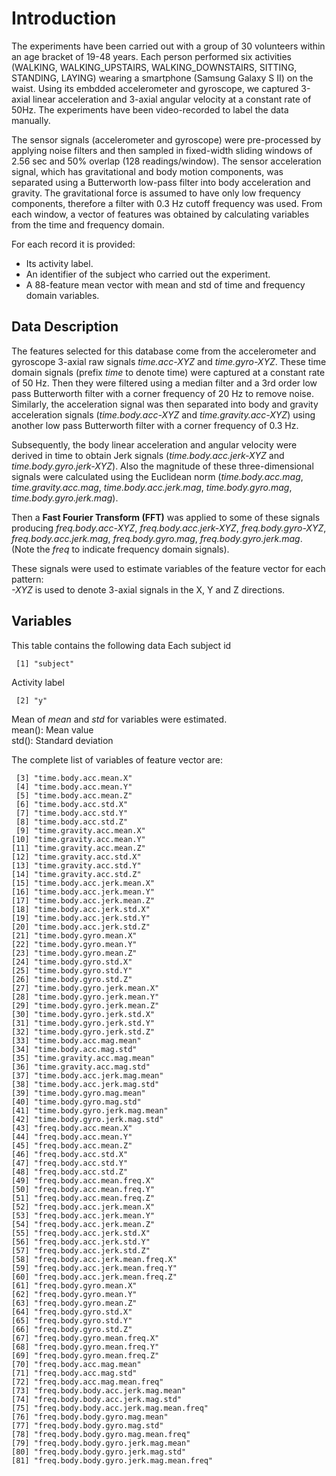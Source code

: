 # Introduction

The experiments have been carried out with a group of 30 volunteers within an
age bracket of 19-48 years. Each person performed six activities
(WALKING, WALKING_UPSTAIRS, WALKING_DOWNSTAIRS, SITTING, STANDING, LAYING)
wearing a smartphone (Samsung Galaxy S II) on the waist.
Using its embdded accelerometer and gyroscope, we captured 3-axial linear
acceleration and 3-axial angular velocity at a constant rate of 50Hz.
The experiments have been video-recorded to label the data manually.  

The sensor signals (accelerometer and gyroscope) were pre-processed
by applying noise filters and then sampled in fixed-width sliding windows
of 2.56 sec and 50% overlap (128 readings/window). The sensor acceleration
signal, which has gravitational and body motion components, was separated
using a Butterworth low-pass filter into body acceleration and gravity.
The gravitational force is assumed to have only low frequency components,
therefore a filter with 0.3 Hz cutoff frequency was used.
From each window, a vector of features was obtained by calculating
variables from the time and frequency domain.  

For each record it is provided:
- Its activity label.  
- An identifier of the subject who carried out the experiment.  
- A 88-feature mean vector with mean and std of time and frequency
domain variables. 


## Data Description
The features selected for this database come from the accelerometer and
gyroscope 3-axial raw signals *time.acc-XYZ* and *time.gyro-XYZ*. These time
domain signals (prefix *time* to denote time) were
captured at a constant rate of 50 Hz. Then they were filtered using a median
filter and a 3rd order low pass Butterworth filter with a corner frequency
of 20 Hz to remove noise. Similarly, the acceleration signal was then separated
into body and gravity acceleration signals (*time.body.acc-XYZ* and
*time.gravity.acc-XYZ*) using another low pass Butterworth filter with a corner
frequency of 0.3 Hz.  

Subsequently, the body linear acceleration and angular velocity were derived
in time to obtain Jerk signals (*time.body.acc.jerk-XYZ* and
*time.body.gyro.jerk-XYZ*). Also the magnitude of these three-dimensional
signals were calculated using the Euclidean norm (*time.body.acc.mag*,
*time.gravity.acc.mag*, *time.body.acc.jerk.mag*, *time.body.gyro.mag*,
*time.body.gyro.jerk.mag*).

Then a **Fast Fourier Transform (FFT)** was applied to some of these signals
producing *freq.body.acc-XYZ*, *freq.body.acc.jerk-XYZ*, *freq.body.gyro-XYZ*,
*freq.body.acc.jerk.mag*, *freq.body.gyro.mag*, *freq.body.gyro.jerk.mag*.
(Note the *freq* to indicate frequency domain signals). 

These signals were used to estimate variables of the feature vector for each pattern:  
*-XYZ* is used to denote 3-axial signals in the X, Y and Z directions.

## Variables
This table contains the following data
Each subject id
```
 [1] "subject"
```
Activity label
```
 [2] "y"
```

Mean of *mean* and *std* for variables were estimated.  
mean(): Mean value  
std(): Standard deviation  

The complete list of variables of feature vector are:

```
 [3] "time.body.acc.mean.X"                       
 [4] "time.body.acc.mean.Y"                       
 [5] "time.body.acc.mean.Z"                       
 [6] "time.body.acc.std.X"                        
 [7] "time.body.acc.std.Y"                        
 [8] "time.body.acc.std.Z"                        
 [9] "time.gravity.acc.mean.X"                    
[10] "time.gravity.acc.mean.Y"                    
[11] "time.gravity.acc.mean.Z"                    
[12] "time.gravity.acc.std.X"                     
[13] "time.gravity.acc.std.Y"                     
[14] "time.gravity.acc.std.Z"                     
[15] "time.body.acc.jerk.mean.X"                  
[16] "time.body.acc.jerk.mean.Y"                  
[17] "time.body.acc.jerk.mean.Z"                  
[18] "time.body.acc.jerk.std.X"                   
[19] "time.body.acc.jerk.std.Y"                   
[20] "time.body.acc.jerk.std.Z"                   
[21] "time.body.gyro.mean.X"                      
[22] "time.body.gyro.mean.Y"                      
[23] "time.body.gyro.mean.Z"                      
[24] "time.body.gyro.std.X"                       
[25] "time.body.gyro.std.Y"                       
[26] "time.body.gyro.std.Z"                       
[27] "time.body.gyro.jerk.mean.X"                 
[28] "time.body.gyro.jerk.mean.Y"                 
[29] "time.body.gyro.jerk.mean.Z"                 
[30] "time.body.gyro.jerk.std.X"                  
[31] "time.body.gyro.jerk.std.Y"                  
[32] "time.body.gyro.jerk.std.Z"                  
[33] "time.body.acc.mag.mean"                     
[34] "time.body.acc.mag.std"                      
[35] "time.gravity.acc.mag.mean"                  
[36] "time.gravity.acc.mag.std"                   
[37] "time.body.acc.jerk.mag.mean"                
[38] "time.body.acc.jerk.mag.std"                 
[39] "time.body.gyro.mag.mean"                    
[40] "time.body.gyro.mag.std"                     
[41] "time.body.gyro.jerk.mag.mean"               
[42] "time.body.gyro.jerk.mag.std"                
[43] "freq.body.acc.mean.X"                       
[44] "freq.body.acc.mean.Y"                       
[45] "freq.body.acc.mean.Z"                       
[46] "freq.body.acc.std.X"                        
[47] "freq.body.acc.std.Y"                        
[48] "freq.body.acc.std.Z"                        
[49] "freq.body.acc.mean.freq.X"                  
[50] "freq.body.acc.mean.freq.Y"                  
[51] "freq.body.acc.mean.freq.Z"                  
[52] "freq.body.acc.jerk.mean.X"                  
[53] "freq.body.acc.jerk.mean.Y"                  
[54] "freq.body.acc.jerk.mean.Z"                  
[55] "freq.body.acc.jerk.std.X"                   
[56] "freq.body.acc.jerk.std.Y"                   
[57] "freq.body.acc.jerk.std.Z"                   
[58] "freq.body.acc.jerk.mean.freq.X"             
[59] "freq.body.acc.jerk.mean.freq.Y"             
[60] "freq.body.acc.jerk.mean.freq.Z"             
[61] "freq.body.gyro.mean.X"                      
[62] "freq.body.gyro.mean.Y"                      
[63] "freq.body.gyro.mean.Z"                      
[64] "freq.body.gyro.std.X"                       
[65] "freq.body.gyro.std.Y"                       
[66] "freq.body.gyro.std.Z"                       
[67] "freq.body.gyro.mean.freq.X"                 
[68] "freq.body.gyro.mean.freq.Y"                 
[69] "freq.body.gyro.mean.freq.Z"                 
[70] "freq.body.acc.mag.mean"                     
[71] "freq.body.acc.mag.std"                      
[72] "freq.body.acc.mag.mean.freq"                
[73] "freq.body.body.acc.jerk.mag.mean"           
[74] "freq.body.body.acc.jerk.mag.std"            
[75] "freq.body.body.acc.jerk.mag.mean.freq"      
[76] "freq.body.body.gyro.mag.mean"               
[77] "freq.body.body.gyro.mag.std"                
[78] "freq.body.body.gyro.mag.mean.freq"          
[79] "freq.body.body.gyro.jerk.mag.mean"          
[80] "freq.body.body.gyro.jerk.mag.std"           
[81] "freq.body.body.gyro.jerk.mag.mean.freq"     
```


